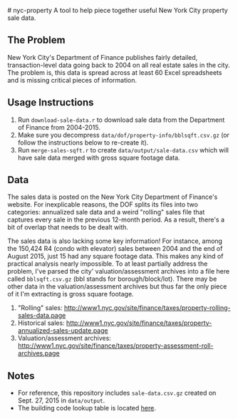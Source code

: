 #   n y c - p r o p e r t y  
A tool to help piece together useful New York City property sale data.

## The Problem

New York City's Department of Finance publishes fairly detailed, transaction-level data going back to 2004 on all real estate sales in the city. The problem is, this data is spread across at least 60 Excel spreadsheets and is missing critical pieces of information.

## Usage Instructions

1. Run `download-sale-data.r` to download sale data from the Department of Finance from 2004-2015.
2. Make sure you decompress `data/dof/property-info/bblsqft.csv.gz` (or follow the instructions below to re-create it).
3. Run `merge-sales-sqft.r` to create `data/output/sale-data.csv` which will have sale data merged with gross square footage data.

## Data

The sales data is posted on the New York City Department of Finance's website. For inexplicable reasons, the DOF splits its files into two categories: annualized sale data and a weird "rolling" sales file that captures every sale in the previous 12-month period. As a result, there's a bit of overlap that needs to be dealt with.

The sales data is also lacking some key information! For instance, among the 150,424 R4 (condo with elevator) sales between 2004 and the end of August 2015, just 15 had any square footage data. This makes any kind of practical analysis nearly impossible. To at least partially address the problem, I've parsed the city' valuation/assessment archives into a file here called `bblsqft.csv.gz` (bbl stands for borough/block/lot). There may be other data in the valuation/assessment archives but thus far the only piece of it I'm extracting is gross square footage.

1. "Rolling" sales: http://www1.nyc.gov/site/finance/taxes/property-rolling-sales-data.page
2. Historical sales: http://www1.nyc.gov/site/finance/taxes/property-annualized-sales-update.page
3. Valuation/assessment archives: http://www1.nyc.gov/site/finance/taxes/property-assessment-roll-archives.page
 
## Notes

* For reference, this repository includes `sale-data.csv.gz` created on Sept. 27, 2015 in `data/output`.
* The building code lookup table is located [here](http://nycserv.nyc.gov/nycproperty/help/hlpbldgcode.html).
